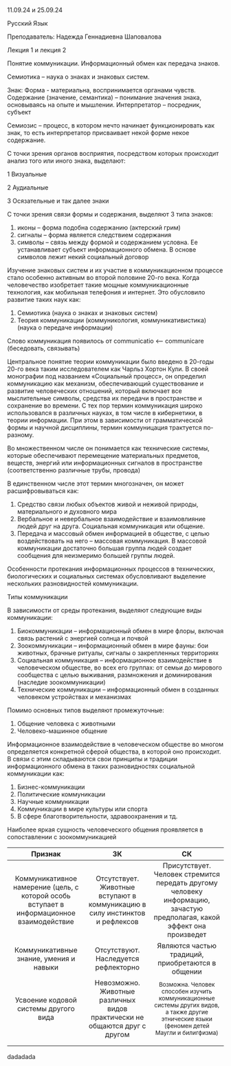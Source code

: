 ﻿
11\.09.24 и 25.09.24

Русский Язык

Преподаватель: Надежда Геннадиевна Шаповалова

Лекция 1 и лекция 2

Понятие коммуникации. Информационный обмен как передача знаков.

Семиотика – наука о знаках и знаковых систем. 

Знак: Форма -  материальна, воспринимается органами чувств. Содержание (значение, семантика) – понимание значения знака, основываясь на опыте и мышлении. Интерпретатор – посредник, субъект

Семиозис – процесс, в котором нечто начинает функционировать как знак, то есть интерпретатор присваивает некой форме некое содержание. 

С точки зрения органов восприятия, посредством которых происходит анализ того или иного знака, выделают: 

1 Визуальные

2 Аудиальные 

3 Осязательные 
и так далее знаки 

С точки зрения связи формы и содержания, выделяют 3 типа знаков:

1) иконы – форма подобна содержанию (актерский грим) 
1) сигналы – форма является следствием содержания
1) символы – связь между формой и содержанием условна. Ее устанавливает субъект информационного обмена. В основе символов лежит некий социальный договор 

Изучение знаковых систем и их участие в коммуникационном процессе стало особенно активным во второй половине 20-го века. Когда человечество изобретает такие мощные коммуникационные технология, как мобильная телефония и интернет. Это обусловило развитие таких наук как:

1) Семиотика (наука о знаках и знаковых систем)
1) Теория коммуникации (коммуникология, коммуникативистика) (наука о передаче информации) 

Слово коммуникация появилось от communicatio <– communicare (беседовать, связывать)

Центральное понятие теории коммуникации было введено в 20-годы 20-го века таким исследователем как Чарльз Хортон Кули. В своей монографии под названием «Социальный процесс», он определил коммуникацию как механизм, обеспечивающий существование и развитие человеческих  отношений, который включает все мыслительные символы, средства их передачи в пространстве и сохранение во времени. С тех пор термин коммуникация широко использовался в различных науках, в том числе в кибернетики, в теории информации. При этом в зависимости от грамматической формы и научной дисциплины, термин коммуницация трактуется по-разному. 

Во множественном числе он понимается как технические системы, которые обеспечивают перемещение материальных предметов, веществ, энергий или информационных сигналов в пространстве (соответственно различные трубы, провода)

В единственном числе этот термин многозначен, он может расшифровываться как:

1) Средство связи любых объектов живой и неживой природы, материального и духовного мира
1) Вербальное и невербальное взаимодействие и взаимовлияние людей друг на друга. Социальная коммуникация или общение. 
1) Передача и массовый обмен информацией в обществе, с целью воздействовать на него – массовая коммуникация. В массовой коммуникации достаточно большая группа людей создает сообщения для неизмеримо большей группы людей. 

Особенности протекания информационных процессов в технических, биологических и социальных системах обусловливают выделение нескольких разновидностей коммуникации. 

Типы коммуникации

В зависимости от среды протекания, выделяют следующие виды коммуникации:

1) Биокоммуникации – информационный обмен в мире флоры, включая связь растений с энергией солнца и почвой
1) Зоокоммуникации – информационный обмен в мире фауны: бои животных, брачные ритуалы, сигналы о закрепленных территориях
1) Социальная коммуникация – информационное взаимодействие в человеческом обществе, во всех его группах: от семьи до мирового сообщества с целью выживания, размножения и доминирования (наследие зоокоммуникации) 
1) Технические коммуникации – информационный обмен в созданных человеком устройствах и механизмах 

Помимо основных типов выделяют промежуточные:

1) Общение человека с животными
1) Человеко-машинное общение

Информационное взаимодействие в человеческом обществе во многом определяется конкретной сферой общества, в которой оно происходит. В связи с этим складываются свои принципы и традиции информационного обмена в таких разновидностях социальной коммуникации как: 

1) Бизнес-коммуникации 
1) Политические коммуникации
1) Научные коммуникации 
1) Коммуникации в мире культуры или спорта 
1) В сфере благотворительности, здравоохранения и тд.

Наиболее яркая сущность человеческого общения проявляется в сопоставлении с зоокоммуникацией 





|Признак|ЗК|СК|
| :-: | :-: | :-: |
|Коммуникативное намерение (цель, с которой особь вступает в информационное взаимодействие  |Отсутствует. Животные вступают в коммуникацию в силу инстинктов и рефлексов |Присутствует. Человек стремится передать другому человеку информацию, зачастую предполагая, какой эффект она произведет |
|Коммуникативные знание, умения и навыки |Отсутствуют. Наследуется рефлекторно|Являются частью традиций, приобретаются в общении |
|Усвоение кодовой системы другого вида|Невозможно. Животные различных видов практически не общаются друг с другом|<sub>Возможна. Человек способен изучить коммуникационные системы других видов, а также другие этнические языки (феномен детей Маугли и билигфизма)</sub> |
||||
||||


dadadada

